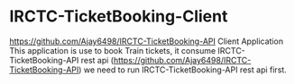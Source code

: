 # IRCTC-TicketBooking-Client
https://github.com/Ajay6498/IRCTC-TicketBooking-API
Client Application
This application is use to book Train tickets, it consume IRCTC-TicketBooking-API rest api (https://github.com/Ajay6498/IRCTC-TicketBooking-API)
we need to run IRCTC-TicketBooking-API rest api first.
